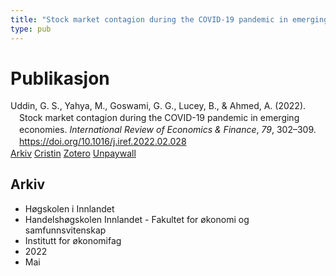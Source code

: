 ```yaml
---
title: "Stock market contagion during the COVID-19 pandemic in emerging economies"
type: pub
---
```

<h1>Publikasjon</h1>
<article id="csl-bib-container-ZM5Z84BZ" class="csl-bib-container">
  <div class="csl-bib-body" style="line-height: 1.35; padding-left: 1em; text-indent:-1em;">
  <div class="csl-entry">Uddin, G. S., Yahya, M., Goswami, G. G., Lucey, B., &amp; Ahmed, A. (2022). Stock market contagion during the COVID-19 pandemic in emerging economies. <i>International Review of Economics &amp; Finance</i>, <i>79</i>, 302&#x2013;309. <a href="https://doi.org/10.1016/j.iref.2022.02.028">https://doi.org/10.1016/j.iref.2022.02.028</a></div>
</div>
  <div class="csl-bib-buttons">
    <a href="#taxonomy-article-ZM5Z84BZ" class="csl-bib-button">Arkiv</a>
    <a href="https://app.cristin.no/results/show.jsf?id=2026337" alt="Cristin URL" class="csl-bib-button">Cristin</a>
    <a href="http://zotero.org/groups/5022929/items/ZM5Z84BZ" alt="Zotero URL" class="csl-bib-button">Zotero</a>
    <a href="https://doi.org/10.1016/j.iref.2022.02.028" class="csl-bib-button">Unpaywall</a>
  </div>
  <div id="csl-bib-meta-container-ZM5Z84BZ"></div>
</article>
<div id="csl-bib-meta-ZM5Z84BZ" class="csl-bib-meta">
  <article id="taxonomy-article-ZM5Z84BZ" class="taxonomy-article">
    <h1>Arkiv</h1>
    <ul>
      <li>Høgskolen i Innlandet</li>
      <li>Handelshøgskolen Innlandet - Fakultet for økonomi og samfunnsvitenskap</li>
      <li>Institutt for økonomifag</li>
      <li>2022</li>
      <li>Mai</li>
    </ul>
  </article>
</div>
